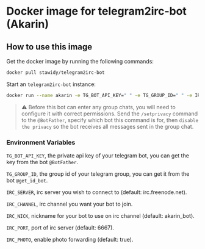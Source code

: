 # Docker image for telegram2irc-bot (Akarin)  

## How to use this image  

Get the docker image by running the following commands:  

~~~bash
docker pull stawidy/telegram2irc-bot
~~~

Start an `telegram2irc-bot` instance:  

~~~bash
docker run --name akarin -e TG_BOT_API_KEY=" " -e TG_GROUP_ID=" " -e IRC_SERVER=" " -e IRC_CHANNEL=" " -e IRC_NICK=" " -d stawidy/telegram2irc-bot
~~~

> :warning: Before this bot can enter any group chats, you will need to configure it with correct permissions. Send the `/setprivacy` command to the `@BotFather`, specify which bot this command is for, then `disable the privacy` so the bot receives all messages sent in the group chat.

### Environment Variables  

`TG_BOT_API_KEY`, the private api key of your telegram bot, you can get the key from the bot `@BotFather`.  

`TG_GROUP_ID`, the group id of your telegram group, you can get it from the bot `@get_id_bot`.  

`IRC_SERVER`, irc server you wish to connect to (default: irc.freenode.net).  

`IRC_CHANNEL`, irc channel you want your bot to join.  

`IRC_NICK`, nickname for your bot to use on irc channel (default: akarin_bot).  

`IRC_PORT`, port of irc server (default: 6667).  

`IRC_PHOTO`, enable photo forwarding (default: true).
